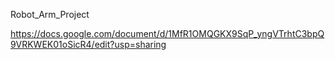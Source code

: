 Robot_Arm_Project

https://docs.google.com/document/d/1MfR1OMQGKX9SqP_yngVTrhtC3bpQ9VRKWEK01oSicR4/edit?usp=sharing
